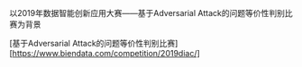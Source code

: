 以2019年数据智能创新应用大赛——基于Adversarial Attack的问题等价性判别比赛为背景

[基于Adversarial Attack的问题等价性判别比赛][https://www.biendata.com/competition/2019diac/]

